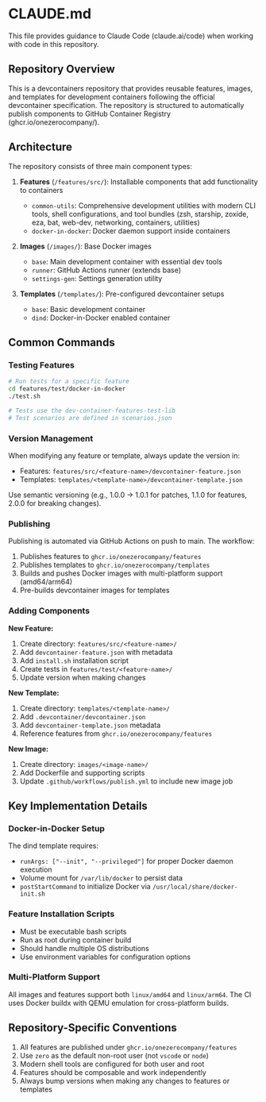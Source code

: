 # CLAUDE.md

This file provides guidance to Claude Code (claude.ai/code) when working with code in this repository.

## Repository Overview

This is a devcontainers repository that provides reusable features, images, and templates for development containers following the official devcontainer specification. The repository is structured to automatically publish components to GitHub Container Registry (ghcr.io/onezerocompany/).

## Architecture

The repository consists of three main component types:

1. **Features** (`/features/src/`): Installable components that add functionality to containers
   - `common-utils`: Comprehensive development utilities with modern CLI tools, shell configurations, and tool bundles (zsh, starship, zoxide, eza, bat, web-dev, networking, containers, utilities)
   - `docker-in-docker`: Docker daemon support inside containers

2. **Images** (`/images/`): Base Docker images
   - `base`: Main development container with essential dev tools
   - `runner`: GitHub Actions runner (extends base)
   - `settings-gen`: Settings generation utility

3. **Templates** (`/templates/`): Pre-configured devcontainer setups
   - `base`: Basic development container
   - `dind`: Docker-in-Docker enabled container

## Common Commands

### Testing Features
```bash
# Run tests for a specific feature
cd features/test/docker-in-docker
./test.sh

# Tests use the dev-container-features-test-lib
# Test scenarios are defined in scenarios.json
```

### Version Management
When modifying any feature or template, always update the version in:
- Features: `features/src/<feature-name>/devcontainer-feature.json`
- Templates: `templates/<template-name>/devcontainer-template.json`

Use semantic versioning (e.g., 1.0.0 → 1.0.1 for patches, 1.1.0 for features, 2.0.0 for breaking changes).

### Publishing
Publishing is automated via GitHub Actions on push to main. The workflow:
1. Publishes features to `ghcr.io/onezerocompany/features`
2. Publishes templates to `ghcr.io/onezerocompany/templates`
3. Builds and pushes Docker images with multi-platform support (amd64/arm64)
4. Pre-builds devcontainer images for templates

### Adding Components

**New Feature:**
1. Create directory: `features/src/<feature-name>/`
2. Add `devcontainer-feature.json` with metadata
3. Add `install.sh` installation script
4. Create tests in `features/test/<feature-name>/`
5. Update version when making changes

**New Template:**
1. Create directory: `templates/<template-name>/`
2. Add `.devcontainer/devcontainer.json`
3. Add `devcontainer-template.json` metadata
4. Reference features from `ghcr.io/onezerocompany/features`

**New Image:**
1. Create directory: `images/<image-name>/`
2. Add Dockerfile and supporting scripts
3. Update `.github/workflows/publish.yml` to include new image job

## Key Implementation Details

### Docker-in-Docker Setup
The dind template requires:
- `runArgs: ["--init", "--privileged"]` for proper Docker daemon execution
- Volume mount for `/var/lib/docker` to persist data
- `postStartCommand` to initialize Docker via `/usr/local/share/docker-init.sh`

### Feature Installation Scripts
- Must be executable bash scripts
- Run as root during container build
- Should handle multiple OS distributions
- Use environment variables for configuration options

### Multi-Platform Support
All images and features support both `linux/amd64` and `linux/arm64`. The CI uses Docker buildx with QEMU emulation for cross-platform builds.

## Repository-Specific Conventions

1. All features are published under `ghcr.io/onezerocompany/features`
2. Use `zero` as the default non-root user (not `vscode` or `node`)
3. Modern shell tools are configured for both user and root
4. Features should be composable and work independently
5. Always bump versions when making any changes to features or templates